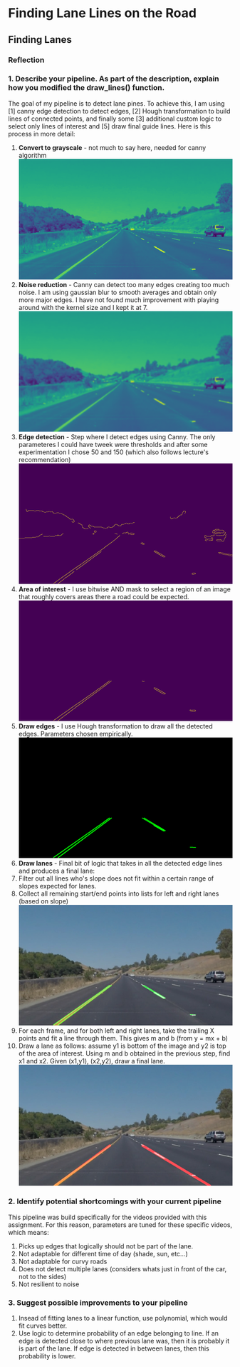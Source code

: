 # **Finding Lane Lines on the Road** 

## Finding Lanes

### Reflection

### 1. Describe your pipeline. As part of the description, explain how you modified the draw_lines() function.

The goal of my pipeline is to detect lane pines. To achieve this, I am using [1] canny edge detection to detect edges, [2] Hough transformation to build lines of connected points, and finally some [3] additional custom logic to select only lines of interest and [5] draw final guide lines. Here is this process in more detail:

1. __Convert to grayscale__ -  not much to say here, needed for canny algorithm
![alt text][gray image]
2. __Noise reduction__ - Canny can detect too many edges creating too much noise. I am using gaussian blur to smooth averages and obtain only more major edges. I have not found much improvement with playing around with the kernel size and I kept it at 7.
![alt text][blured image]
3. __Edge detection__ - Step where I detect edges using Canny. The only parameteres I could have tweek were thresholds and after some experimentation I chose 50 and 150 (which also follows lecture's recommendation)
![alt text][canny image]
4. __Area of interest__ - I use bitwise AND mask to select a region of an image that roughly covers areas there a road could be expected.
![alt text][aoi image]
5. __Draw edges__ - I use Hough transformation to draw all the detected edges. Parameters chosen empirically.
![alt text][hough image]
6. __Draw lanes__ - Final bit of logic that takes in all the detected edge lines and produces a final lane:
  1. Filter out all lines who's slope does not fit within a certain range of slopes expected for lanes.
  2. Collect all remaining start/end points into lists for left and right lanes (based on slope)
![alt text][final almost image]
  3. For each frame, and for both left and right lanes, take the trailing X points and fit a line through them. This gives m and b (from y = mx + b)
  4. Draw a lane as follows: assume y1 is bottom of the image and y2 is top of the area of interest. Using m and b obtained in the previous step, find x1 and x2. Given (x1,y1), (x2,y2), draw a final lane.
![alt text][final image]




### 2. Identify potential shortcomings with your current pipeline

This pipeline was build specifically for the videos provided with this assignment. For this reason, parameters are tuned for these specific videos, which means:

1. Picks up edges that logically should not be part of the lane.
2. Not adaptable for different time of day (shade, sun, etc...)
3. Not adaptable for curvy roads
4. Does not detect multiple lanes (considers whats just in front of the car, not to the sides)
5. Not resilient to noise

### 3. Suggest possible improvements to your pipeline

1. Insead of fitting lanes to a linear function, use polynomial, which would fit curves better.
2. Use logic to determine probability of an edge belonging to line. If an edge is detected close to where previous lane was, then it is probably it is part of the lane. If edge is detected in between lanes, then this probability is lower.


[//]: # (Image References)
[gray image]: ./images/lines-gray.jpg "Grayscale"
[blured image]: ./images/lines-gray_blured.jpg "Blured"
[canny image]: ./images/lines-cannied.jpg "Cannied"
[aoi image]: ./images/lines-aoi.jpg "Area of Interest"
[hough image]: ./images/lines-hough.jpg "Hough"
[final almost image]: ./images/lines-final_test.jpg "final almost"
[final image]: ./images/lines-final.jpg "final"